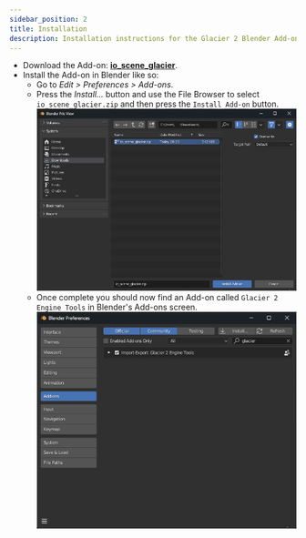 ```yaml
---
sidebar_position: 2
title: Installation
description: Installation instructions for the Glacier 2 Blender Add-on
---
```


 - Download the Add-on: **[io_scene_glacier](https://github.com/glacier-modding/io_scene_glacier/releases/latest/download/io_scene_glacier-v0.1.0.zip)**.
 - Install the Add-on in Blender like so:
   - Go to *Edit > Preferences > Add-ons*.
   - Press the *Install…* button and use the File Browser to select `io_scene_glacier.zip` and then press the `Install Add-on` button.
   ![Screenshot of Blender's Add-on installation screen](../assets/blender/installation/blender_add-on_installation.png)
   - Once complete you should now find an Add-on called `Glacier 2 Engine Tools` in Blender's Add-ons screen.
   ![Screenshot of Blender's Add-on screen](../assets/blender/installation/blender_add-ons_screen.png)
